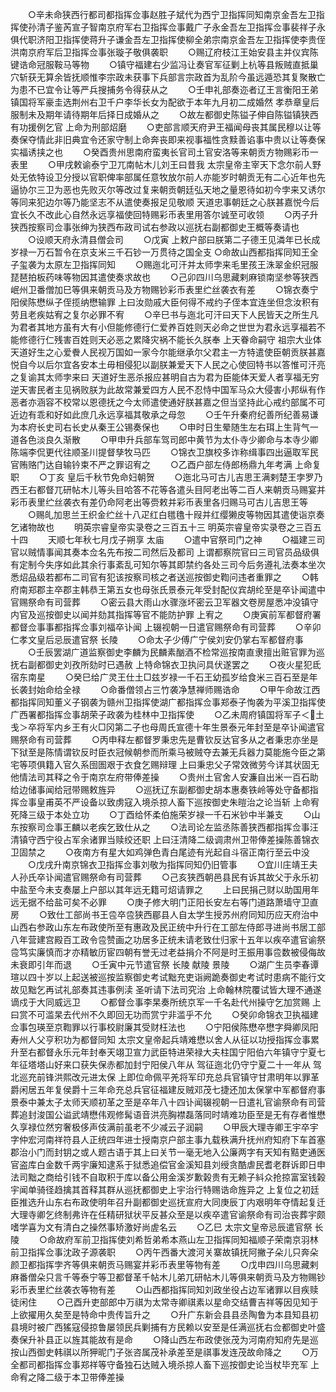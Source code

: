<!-- { "loadSidebar": true } -->
　　○辛未命狭西行都司都指挥佥事赵胜子斌代为西宁卫指挥同知南京金吾左卫指挥使孙清子鉴芮宣子智南京府军右卫指挥佥事戴广子永金吾左卫指挥佥事裴祥子永俱代职济阳卫指挥使蒋升子谦金吾左卫指挥使柳全弟宗南京金吾左卫指挥使李贵侄洪南京府军后卫指挥佥事张璇子敬俱袭职
　　○赐辽府枝江王始安县主并仪宾陈键诰命冠服鞍马等物
　　○镇守福建右少监冯让奏官军征剿上杭等县叛贼直抵巢穴斩获无算余皆抚顺惟李宗政未获事下兵部言宗政首为乱阶今虽远遁恐其复聚散亡为患不已宜令让等严兵搜捕务令得获从之
　　○壬申礼部奏迩者辽王言衡阳王弟镇国将军豪圭选荆州右卫千户李华长女为配欲于本年九月初二成婚然  孝恭章皇后服制未及期年请待期年后择日成婚从之
　　○故左都御史陈镒子伸自陈镒镇狭西有功援例乞官  上命为刑部炤磨
　　○吏部言顺天府尹王福闻母丧其属民穆以让等奏保夺情此非旧典宜令还家守制上命奔丧即来视事福性贪黩善谄事中贵以让等奏保实福诱挟之也
　　○癸酉贵州思南府蛮夷长官司土官安洛等来朝贡方物赐彩币一表里
　　○甲戌敕谕泰宁卫兀南帖木儿刘王曰昔我  太宗皇帝主宰天下念尔前人野处无依特设卫分授以官职俾率部属任意牧放尔前人亦能岁时朝贡无有二心近年也先逼协尔三卫为恶也先败灭尔等改过复来朝贡朝廷弘天地之量恩待如初今孛来又诱尔等同来犯边尔等乃能坚志不从遣使奏报足见敬顺  天道忠事朝廷之心朕甚嘉悦今后宜长久不改此心自然永远享福使回特赐彩币表里用答尔诚至可收领
　　○丙子升狭西按察司佥事张绅为狭西布政司试右参政以巡抚右副都御史王概等奏请也
　　○设顺天府永清县僧会司
　　○戊寅  上敕户部曰朕第二子德王见潾年已长成岁禄一万石暂令在京支米三千石钞一万贯待之国全支
○命故山西都指挥同知王全子玺袭为太原左卫指挥同知
　　○赐迤北可汗并太师孛来毛里孩王洙翠金织冠服琵琶拍板药味等物因其遣使奏求故也
　　○己卯四川乌思藏剌麻锁南坚参等狭西岷州卫番僧加巳等俱来朝贡马及方物赐钞彩币表里纻丝袭衣有差
　　○锦衣奏宁阳侯陈懋纵子侄揽纳懋输罪  上曰汝勋戚大臣何得不戒约子侄本宜连坐但念汝积有劳且老疾姑宥之复尔必罪不宥
　　○辛巳书与迤北可汗曰天下人民皆天之所生凡为君者其地方虽有大有小但能修德行仁爱养百姓则天必命之世世为君永远享福若不能修德行仁残害百姓则天必恶之累降灾祸不能长久朕奉  上天眷命嗣守  祖宗大业体天道好生之心爱餋人民视万国如一家今尔能继承尔父君主一方特遣使臣朝贡朕甚嘉悦自今以后尔宜各安本土毋相侵犯以副朕兼爱天下人民之心使回特书以答惟可汗亮之复谕其太师孛来曰  天道好生恶杀报应甚明自古为君为臣能体天爱人者享福无穷逆天害民者主见祸败朕为此故常兼爱四方人民不忍恃中国军马众大侵害小邦纵有作恶者亦涵容不校常以恩德抚之今太师遣使通好朕甚嘉之但当坚持此心戒约部属不可近边有乖和好如此庶几永远享福其敬承之母忽
　　○壬午升秦府纪善所纪善易谦为本府长史司右长史从秦王公锡奏保也
　　○申时日生晕随生左右珥上生背气一道各色淡良久渐散
　　○甲申升兵部车驾司郎中黄节为太仆寺少卿命与本寺少卿陈端李侃更代往顺圣川提督孳牧马匹
　　○锦衣卫旗校多诈称缉事四出逼取军民官贿赂门达自输钤束不严之罪诏宥之
　　○乙酉户部左侍郎杨鼎九年考满  上命复职
　　○丁亥  皇后千秋节免命妇朝贺
　　○迤北马可古儿吉思王满剌楚王孛罗乃西王右都督兀研帖木儿等头目哈答不花等各遣头目阿老出等二百人来朝贡马赐宴并彩币表里纻丝袭衣有差仍命阿老出等赍敕并彩币表里各归赐马可古儿吉思王等
　　○赐癿加思兰王织金纻丝十八疋红白氆氇十叚并红缨獭皮等物因其遣使诣京奏乞诸物故也
　　明英宗睿皇帝实录卷之三百五十三
明英宗睿皇帝实录卷之三百五十四
　　天顺七年秋七月戊子朔享  太庙
　　○遣中官祭司门之神
　　○福建三司官以贼情事闻其奏本佥名先布按二司然后及都司  上谓都察院官曰三司官员品级俱有定制今失序如此其余行事紊乱可知尔等其即禁约各处三司今后务遵礼法奏本坐次悉炤品级若都布二司官有犯该按察司核之者送巡按御史鞫问违者重罪之
　　○韩府南郑郡主卒郡主韩恭王第五女也母张氏景泰元年受封配仪宾胡纶至是卒讣闻遣中官赐祭命有司营葬
　　○密云县大雨山水骤涨坏密云卫军器文卷房屋悉冲没镇守内官及巡按御史以闻并劾其指挥等官不能防护罪  上宥之
　　○庚寅前军都督府署都督佥事事都指挥佥事刘福卒讣闻  上辍视朝一日遣官赐祭命有司营葬
　　○辛卯  仁孝文皇后忌辰遣官祭  长陵
　　○命太子少傅广宁侯刘安仍掌右军都督府事
　　○壬辰罢湖广道监察御史李麟为民麟素酗酒不检常巡按南直隶擅出赃官罪为巡抚右副都御史刘孜所劾时已遇赦  上特命锦衣卫执问具伏遂罢之
　　○夜火星犯氐宿东南星
　　○癸巳给广灵王仕土□兹岁禄一千石王幼孤岁给食米三百石至是年长袭封始命给全禄
　　○命番僧领占三竹袭净慧禅师赐诰命
　　○甲午命故江西都指挥同知董义子钢袭为赣州卫指挥使湖广都指挥佥事郑泰子恂袭为平溪卫指挥使广西署都指挥佥事胡荣子政袭为桂林中卫指挥使
　　○乙未周府镇国将军子＜土戋＞卒将军内乡王有火□冈第二子也母周氏宣德十年生景泰元年封至是卒讣闻遣官赐祭命有司营葬
　　○丙申释左都督罗秉忠先是曹钦反达官多从之者秉忠亦坐是下狱至是陈情谓钦反时臣衣冠候朝参而所乘马被贼夺去兼无兵器力莫能施今臣之第宅等项俱籍入官久系囹圄艰于衣食乞赐辩理  上曰秉忠父子常效微劳今详其状固无他情法司其释之令于南京左府带俸差操
　　○贵州土官舍人安濂自出米一百石助给边储事闻给冠带赐敕旌异
　　○巡抚辽东副都御史胡本惠奏铁岭等处守备都指挥佥事皇甫英不严设备以致虏寇入境杀掠人畜下巡按御史朱暟治之论当斩  上命宥死降三级于本处立功
　　○丁酉给怀柔伯施荣岁禄一千石米钞中半兼支
　　○山东按察司佥事王麟以老疾乞致仕从之
　　○法司论左监丞陈善狭西都指挥佥事汪清镇守西宁役占军余诸罪当赎绞还职  上曰汪清降二级调肃州卫带俸差操陈善锦衣卫固禁之
　　○夜南方有星大如鸡弹色青白尾迹有光起自斗宿正南行至云中没
　　○戊戌升南京锦衣卫指挥佥事刘敬为指挥同知仍旧管事
　　○宜川庄靖王夫人孙氏卒讣闻遣官赐祭命有司营葬
　　○己亥狭西朝邑县民有诉其故父于永乐初中盐至今未支奏屡上户部以其年远无籍可炤请罪之
　　上曰民捐己财以助国用年远无据不给盐可矣不必罪
　　○庚子修大明门正阳长安左右等门道路萧墙守卫直房
　　○致仕工部尚书王卺卒卺狭西郿县人自太学生授苏州府同知历应天府治中山西右参政山东左布政使所至有惠政及民正统中升行在工部左侍郎寻进尚书居工部八年营建宫殿百工政令卺赞画之功居多正统未请老致仕归家十五年以疾卒遣官谕祭卺笃实廉慎而才亦精敏历宦四朝有誉无过老益捐介不阿是时王振用事卺数被侵侮故未衰即引年而退
　　○壬寅中元节遣官祭  长陵  献陵  景陵
　　○湖广生员李春谭瑄以四十岁以上起送被巡按监察御史考试黜充吏诣阙跪奏御史考试时患病不能行文故见黜乞再试礼部奏其违事例渎  圣听请下法司究治  上命翰林院覆试皆大理不通遂谪戍于大同威远卫
　　○都督佥事李杲奏所统京军一千名赴代州操守乞加赏赐  上曰赏不可滥杲去代州不久即回无功而赏宁非滥乎不允
　　○癸卯命锦衣卫执福建佥事包瑛至京鞫罪以行事校尉廉其受财枉法也
　　○宁阳侯陈懋卒懋字舜卿凤阳寿州人父亨积功为都督同知  太宗文皇帝起兵靖难懋以舍人从征以功授指挥佥事累升至右都督永乐元年封奉天翊卫宣力武臣特进荣禄大夫柱国宁阳伯六年镇守宁夏七年征塔塔山好来口获失保赤都加封宁阳侯八年从  驾征迤北仍守宁夏二十一年从  驾北巡充前锋洪熙改元进太保  上即位命佩平羌将军印充总兵官镇守甘肃明年以罪革爵闲居五年复侯爵十三年命充总兵官征福建反贼邓茂七捷还加太保掌中军都督府事景泰中兼太子太师天顺初革之至是卒年八十四讣闻辍视朝一日遣礼官谕祭命有司营葬追封浚国公谥武靖懋伟观修髯语音洪亮胸襟磊落同时靖难功臣至是无有存者惟懋久享禄位然穷奢极侈声伎满前虽老不少减云子润嗣
　　○甲辰大理寺卿王宇卒宇字仲宏河南祥符县人正统四年进士授南京户部主事九载秩满升抚州府知府下车首塞郡治小门而封钥之或人题古语于其上曰关节一毫无地入公廉两字有天知有黠吏通医官盗库白金数千两宇廉知逮系于狱悉追偿官金溪知县刘绶贪酷虐民耆老群诉即日申法司黜之商给引钱不自取积于库以备公用金溪岁歉榖贵有无赖子紏众抢掠富室钱榖宇闻单骑径趋擒其首释其群从巡抚都御史上宇治行特赐诰命旌异之  上复位之初廷臣推选升山东右布政使明年召升副都御史巡抚宣府大同庚辰丁内艰明年夺情起复迁大理寺卿乞终制弗许在任精研狱状平反甚众至是以疾卒遣官谕祭命有司治丧葬宇颇嗜学喜为文有清白之操然事矫激好尚虗名云
　　○乙巳  太宗文皇帝忌辰遣官祭  长陵
　　○命故府军前卫指挥使刘希哲弟希本燕山左卫指挥同知福顺子荣南京羽林前卫指挥佥事沈政子源袭职
　　○丙午西番大渡河关寨故镇抚阿撇子朵儿只奔朵颜卫都指挥孛齐等俱来朝贡马赐宴并彩币表里等物有差
　　○戊申四川乌思藏剌麻番僧朵只言千等泰宁等卫都督革千帖木儿弟兀研帖木儿等俱来朝贡马及方物赐钞彩币表里纻丝袭衣等物有差
　　○山西都指挥同知刘政坐役占边军诸罪以目疾赎徒闲住
　　○己酉升吏部郎中万祺为太常寺卿祺素以星命交结曹吉祥等因见知于  上欲擢用久矣至是特命中贵传旨升之
　　○升广东新会县县丞陶鲁为本县知县初县境时被广西猺寇侵掠鲁屡领民兵剿捕有方民赖以安至是任满巡抚右佥都御史叶盛奏保升补县正以旌其能故有是命
　　○降山西左布政使张茂为河南府知府先是巡按山西御史韩祺以所狎昵门子张咨属茂补承差至是祺事发连茂故命降之
　　○万全都司都指挥佥事郑祥等守备独石达贼入境杀掠人畜下巡按御史论当杖毕充军  上命宥之降二级于本卫带俸差操
